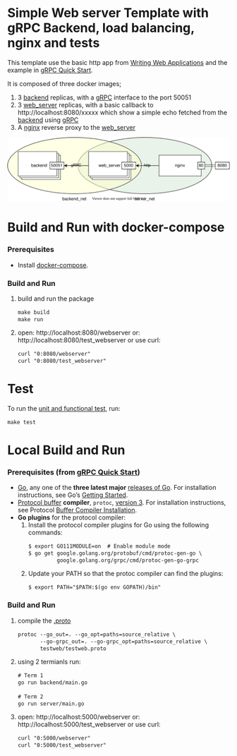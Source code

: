 # Simple Web server Template with gRPC Backend, load balancing, nginx and tests

This template use the basic http app from [Writing Web Applications](https://golang.org/doc/articles/wiki) and the example in [gRPC Quick Start](https://grpc.io/docs/languages/go/quickstart/#get-the-example-code).

It is composed of three docker images;
1. 3 [backend](backend) replicas, with a [gRPC](https://grpc.io/docs/languages/go/) interface to the port 50051
1. 3 [web_server](server) replicas, with a basic callback to http://localhost:8080/xxxxx which show a simple echo fetched from the [backend](backend) using [gRPC](https://grpc.io/docs/languages/go/)
1. A [nginx](nginx) reverse proxy to the [web_server](server)

![diagram](doc/go.grpc.svg)

# Build and Run with docker-compose
### Prerequisites
* Install [docker-compose](https://docs.docker.com/compose/install/).
### Build and Run
1. build and run the package
   ```shell
   make build
   make run
   ```
1. open: http://localhost:8080/webserver
   or: http://localhost:8080/test_webserver
   or use curl:
   ```shell
   curl "0:8080/webserver"
   curl "0:8080/test_webserver"
   ```
# Test
To run the [unit and functional test](test), run:
```shell
make test
```

# Local Build and Run
### Prerequisites (from [gRPC Quick Start](https://grpc.io/docs/languages/go/quickstart/#prerequisites))
* [Go](https://golang.org/), any one of the **three latest major** [releases of Go](https://golang.org/doc/devel/release.html).
  For installation instructions, see Go’s [Getting Started](https://golang.org/doc/install).
* [Protocol buffer](https://developers.google.com/protocol-buffers) **compiler**, `protoc`, [version 3](https://developers.google.com/protocol-buffers/docs/proto3).
For installation instructions, see Protocol [Buffer Compiler Installation](https://grpc.io/docs/protoc-installation/).
* **Go plugins** for the protocol compiler:
  1. Install the protocol compiler plugins for Go using the following commands:
      ```shell
      $ export GO111MODULE=on  # Enable module mode
      $ go get google.golang.org/protobuf/cmd/protoc-gen-go \
               google.golang.org/grpc/cmd/protoc-gen-go-grpc
      ```
  1. Update your PATH so that the protoc compiler can find the plugins:
      ```shell
      $ export PATH="$PATH:$(go env GOPATH)/bin"
      ```
### Build and Run
1. compile the [.proto](testweb/testweb.proto)
   ```shell
   protoc --go_out=. --go_opt=paths=source_relative \
          --go-grpc_out=. --go-grpc_opt=paths=source_relative \
          testweb/testweb.proto
   ```
1. using 2 termianls run:
   ```shell
   # Term 1
   go run backend/main.go

   # Term 2
   go run server/main.go
   ```
1. open: http://localhost:5000/webserver
   or: http://localhost:5000/test_webserver
   or use curl:
   ```shell
   curl "0:5000/webserver"
   curl "0:5000/test_webserver"
   ```


